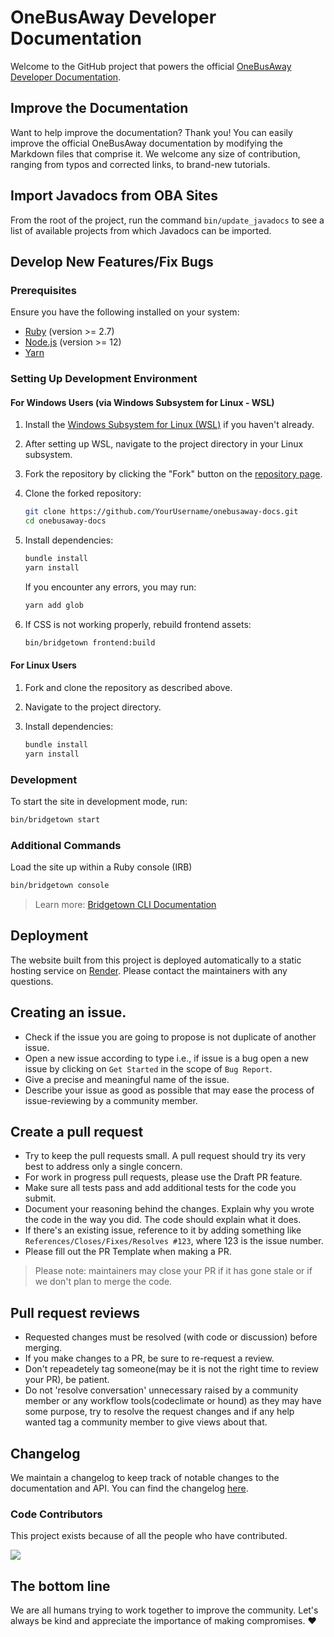# OneBusAway Developer Documentation

Welcome to the GitHub project that powers the official [OneBusAway Developer Documentation](http://developer.onebusaway.org).

## Improve the Documentation

Want to help improve the documentation? Thank you! You can easily improve the official OneBusAway documentation by modifying the Markdown files that comprise it. We welcome any size of contribution, ranging from typos and corrected links, to brand-new tutorials.

## Import Javadocs from OBA Sites

From the root of the project, run the command `bin/update_javadocs` to see a list of available projects from which Javadocs can be imported.

## Develop New Features/Fix Bugs

### Prerequisites

Ensure you have the following installed on your system:

- [Ruby](https://www.ruby-lang.org/en/downloads/) (version >= 2.7)
- [Node.js](https://nodejs.org) (version >= 12)
- [Yarn](https://yarnpkg.com)

### Setting Up Development Environment

#### For Windows Users (via Windows Subsystem for Linux - WSL)

1. Install the [Windows Subsystem for Linux (WSL)](https://gorails.com/setup/windows/10) if you haven't already.
2. After setting up WSL, navigate to the project directory in your Linux subsystem.
3. Fork the repository by clicking the "Fork" button on the [repository page](https://github.com/OneBusAway/onebusaway-docs).
4. Clone the forked repository:

    ```sh
    git clone https://github.com/YourUsername/onebusaway-docs.git
    cd onebusaway-docs
    ```

5. Install dependencies:

    ```sh
    bundle install
    yarn install
    ```

    If you encounter any errors, you may run:

    ```sh
    yarn add glob
    ```

6. If CSS is not working properly, rebuild frontend assets:

    ```sh
    bin/bridgetown frontend:build
    ```

#### For Linux Users

1. Fork and clone the repository as described above.
2. Navigate to the project directory.
3. Install dependencies:

    ```sh
    bundle install
    yarn install
    ```

### Development

To start the site in development mode, run:

```sh
bin/bridgetown start
```

### Additional Commands

Load the site up within a Ruby console (IRB)

```sh
bin/bridgetown console
```

> Learn more: [Bridgetown CLI Documentation](https://www.bridgetownrb.com/docs/command-line-usage)

## Deployment

The website built from this project is deployed automatically to a static hosting service on [Render](https://www.render.com). Please contact the maintainers with any questions.
## Creating an issue.

- Check if the issue you are going to propose is not duplicate of another issue.
- Open a new issue according to type i.e., if issue is a bug open a new issue by clicking on `Get Started` in the scope of `Bug Report`.
- Give a precise and meaningful name of the issue.
- Describe your issue as good as possible that may ease the process of issue-reviewing by a community member.

## Create a pull request

- Try to keep the pull requests small. A pull request should try its very best to address only a single concern.
- For work in progress pull requests, please use the Draft PR feature.
- Make sure all tests pass and add additional tests for the code you submit.
- Document your reasoning behind the changes. Explain why you wrote the code in the way you did. The code should explain what it does.
- If there's an existing issue, reference to it by adding something like `References/Closes/Fixes/Resolves #123`, where 123 is the issue number.
- Please fill out the PR Template when making a PR.

> Please note: maintainers may close your PR if it has gone stale or if we don't plan to merge the code.

## Pull request reviews
- Requested changes must be resolved (with code or discussion) before merging.
- If you make changes to a PR, be sure to re-request a review.
- Don't repeadetely tag someone(may be it is not the right time to review your PR), be patient.
- Do not 'resolve conversation' unnecessary raised by a community member or any workflow tools(codeclimate or hound) as they may have some purpose, try to resolve the request changes and if any help wanted tag a community member to give views about that.

## Changelog

We maintain a changelog to keep track of notable changes to the documentation and API. You can find the changelog [here](CHANGELOG.md).


### Code Contributors

This project exists because of all the people who have contributed.

<a href="https://github.com/OneBusAway/onebusaway-docs/graphs/contributors">
  <img src="https://contrib.rocks/image?repo=OneBusAway/onebusaway-docs" />
</a>


## The bottom line

We are all humans trying to work together to improve the community. Let's always be kind and appreciate the importance of making compromises. ❤️
